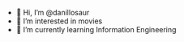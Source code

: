 - 👋 Hi, I’m @danillosaur
- 👀 I’m interested in movies
- 🌱 I’m currently learning Information Engineering

<!---
danillosaur/danillosaur is a ✨ special ✨ repository because its `README.md` (this file) appears on your GitHub profile.
You can click the Preview link to take a look at your changes.
--->
